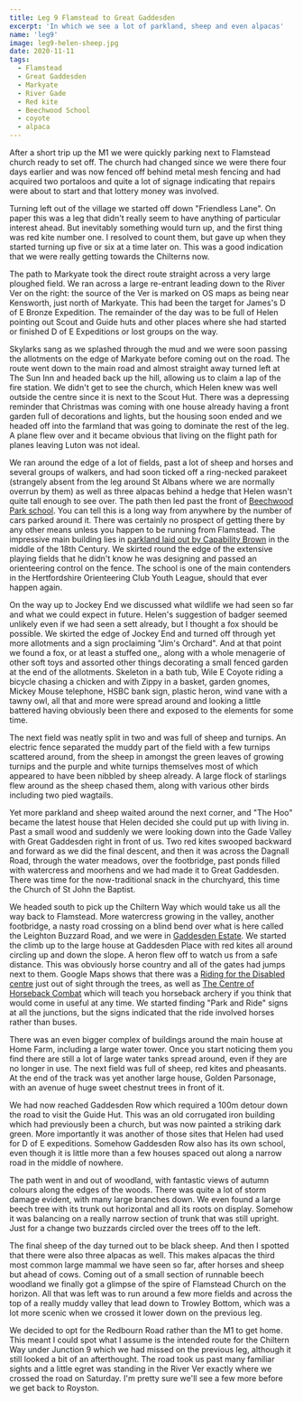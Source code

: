```yaml
---
title: Leg 9 Flamstead to Great Gaddesden
excerpt: 'In which we see a lot of parkland, sheep and even alpacas'
name: 'leg9'
image: leg9-helen-sheep.jpg
date: 2020-11-11
tags:
  - Flamstead
  - Great Gaddesden
  - Markyate
  - River Gade
  - Red kite
  - Beechwood School
  - coyote
  - alpaca
---
```


After a short trip up the M1 we were quickly parking next to Flamstead church ready to set off. The church had changed since we were there four days earlier and was now fenced off behind metal mesh fencing and had acquired two portaloos and quite a lot of signage indicating that repairs were about to start and that lottery money was involved.

Turning left out of the village we started off down "Friendless Lane". On paper this was a leg that didn't really seem to have anything of particular interest ahead. But inevitably something would turn up, and the first thing was red kite number one. I resolved to count them, but gave up when they started turning up five or six at a time later on. This was a good indication that we were really getting towards the Chilterns now.

The path to Markyate took the direct route straight across a very large ploughed field. We ran across a large re-entrant leading down to the River Ver on the right: the source of the Ver is marked on OS maps as being near Kensworth, just north of Markyate. This had been the target for James's D of E Bronze Expedition. The remainder of the day was to be full of Helen pointing out Scout and Guide huts and other places where she had started or finished D of E Expeditions or lost groups on the way.

Skylarks sang as we splashed through the mud and we were soon passing the allotments on the edge of Markyate before coming out on the road. The route went down to the main road and almost straight away turned left at The Sun Inn and headed back up the hill, allowing us to claim a lap of the fire station. We didn't get to see the church, which Helen knew was well outside the centre since it is next to the Scout Hut. There was a depressing reminder that Christmas was coming with one house already having a front garden full of decorations and lights, but the housing soon ended and we headed off into the farmland that was going to dominate the rest of the leg. A plane flew over and it became obvious that living on the flight path for planes leaving Luton was not ideal.

We ran around the edge of a lot of fields, past a lot of sheep and horses and several groups of walkers, and had soon ticked off a ring-necked parakeet (strangely absent from the leg around St Albans where we are normally overrun by them) as well as three alpacas behind a hedge that Helen wasn't quite tall enough to see over. The path then led past the front of [Beechwood Park school](https://www.beechwoodpark.com/). You can tell this is a long way from anywhere by the number of cars parked around it. There was certainly no prospect of getting there by any other means unless you happen to be running from Flamstead. The impressive main building lies in [parkland laid out by Capability Brown](https://www.parksandgardens.org/places/beechwood) in the middle of the 18th Century. We skirted round the edge of the extensive playing fields that he didn't know he was designing and passed an orienteering control on the fence. The school is one of the main contenders in the Hertfordshire Orienteering Club Youth League, should that ever happen again.

On the way up to Jockey End we discussed what wildlife we had seen so far and what we could expect in future. Helen's suggestion of badger seemed unlikely even if we had seen a sett already, but I thought a fox should be possible. We skirted the edge of Jockey End and turned off through yet more allotments and a sign proclaiming "Jim's Orchard". And at that point we found a fox, or at least a stuffed one,, along with a whole menagerie of other soft toys and assorted other things decorating a small fenced garden at the end of the allotments. Skeleton in a bath tub, Wile E Coyote riding a bicycle chasing a chicken and with Zippy in a basket, garden gnomes, Mickey Mouse telephone, HSBC bank sign, plastic heron, wind vane with a tawny owl, all that and more were spread around and looking a little battered having obviously been there and exposed to the elements for some time.

The next field was neatly split in two and was full of sheep and turnips. An electric fence separated the muddy part of the field with a few turnips scattered around, from the sheep in amongst the green leaves of growing turnips and the purple and white turnips themselves most of which appeared to have been nibbled by sheep already. A large flock of starlings flew around as the sheep chased them, along with various other birds including two pied wagtails.

Yet more parkland and sheep waited around the next corner, and "The Hoo" became the latest house that Helen decided she could put up with living in. Past a small wood and suddenly we were looking down into the Gade Valley with Great Gaddesden right in front of us. Two red kites swooped backward and forward as we did the final descent, and then it was across the Dagnall Road, through the water meadows, over the footbridge, past ponds filled with watercress and moorhens and we had made it to Great Gaddesden. There was time for the now-traditional snack in the churchyard, this time the Church of St John the Baptist.

We headed south to pick up the Chiltern Way which would take us all the way back to Flamstead. More watercress growing in the valley, another footbridge, a nasty road crossing on a blind bend over what is here called the Leighton Buzzard Road, and we were in [Gaddesden Estate](https://www.gaddesdenestate.co.uk/). We started the climb up to the large house at Gaddesden Place with red kites all around circling up and down the slope. A heron flew off to watch us from a safe distance. This was obviously horse country and all of the gates had jumps next to them. Google Maps shows that there was a [Riding for the Disabled centre](http://www.gaddesdenplacerda.org.uk/) just out of sight through the trees, as well as [The Centre of Horseback Combat](https://www.horsebackcombat.co.uk/) which will teach you horseback archery if you think that would come in useful at any time. We started finding "Park and Ride" signs at all the junctions, but the signs indicated that the ride involved horses rather than buses.

There was an even bigger complex of buildings around the main house at Home Farm, including a large water tower. Once you start noticing them you find there are still a lot of large water tanks spread around, even if they are no longer in use. The next field was full of sheep, red kites and pheasants. At the end of the track was yet another large house, Golden Parsonage, with an avenue of huge sweet chestnut trees in front of it.

We had now reached Gaddesden Row which required a 100m detour down the road to visit the Guide Hut. This was an old corrugated iron building which had previously been a church, but was now painted a striking dark green. More importantly it was another of those sites that Helen had used for D of E expeditions. Somehow Gaddesden Row also has its own school, even though it is little more than a few houses spaced out along a narrow road in the middle of nowhere.

The path went in and out of woodland, with fantastic views of autumn colours along the edges of the woods. There was quite a lot of storm damage evident, with many large branches down. We even found a large beech tree with its trunk out horizontal and all its roots on display. Somehow it was balancing on a really narrow section of trunk that was still upright. Just for a change two buzzards circled over the trees off to the left.

The final sheep of the day turned out to be black sheep. And then I spotted that there were also three alpacas as well. This makes alpacas the third most common large mammal we have seen so far, after horses and sheep but ahead of cows. Coming out of a small section of runnable beech woodland we finally got a glimpse of the spire of Flamstead Church on the horizon. All that was left was to run around a few more fields and across the top of a really muddy valley that lead down to Trowley Bottom, which was a lot more scenic when we crossed it lower down on the previous leg.

We decided to opt for the Redbourn Road rather than the M1 to get home. This meant I could spot what I assume is the intended route for the Chiltern Way under Junction 9 which we had missed on the previous leg, although it still looked a bit of an afterthought. The road took us past many familiar sights and a little egret was standing in the River Ver exactly where we crossed the road on Saturday. I'm pretty sure we'll see a few more before we get back to Royston.
